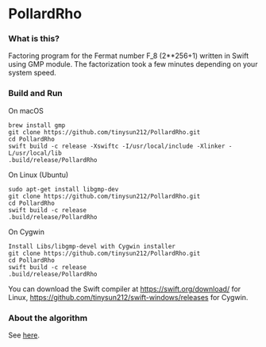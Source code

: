 # PollardRho

### What is this?
Factoring program for the Fermat number F_8 (2**256+1) written in Swift using GMP module.
The factorization took a few minutes depending on your system speed.

### Build and Run
On macOS
```
brew install gmp
git clone https://github.com/tinysun212/PollardRho.git
cd PollardRho
swift build -c release -Xswiftc -I/usr/local/include -Xlinker -L/usr/local/lib
.build/release/PollardRho
```
On Linux (Ubuntu)
```
sudo apt-get install libgmp-dev
git clone https://github.com/tinysun212/PollardRho.git
cd PollardRho
swift build -c release
.build/release/PollardRho
```
On Cygwin
```
Install Libs/libgmp-devel with Cygwin installer
git clone https://github.com/tinysun212/PollardRho.git
cd PollardRho
swift build -c release
.build/release/PollardRho
```
You can download the Swift compiler at https://swift.org/download/ for Linux, https://github.com/tinysun212/swift-windows/releases for Cygwin.

### About the algorithm
See [here](https://en.wikipedia.org/wiki/Pollard%27s_rho_algorithm#Application).
